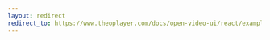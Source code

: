 ```yaml
---
layout: redirect
redirect_to: https://www.theoplayer.com/docs/open-video-ui/react/examples/
---
```

